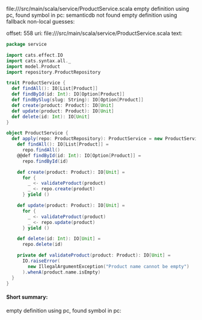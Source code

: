 file://<WORKSPACE>/src/main/scala/service/ProductService.scala
empty definition using pc, found symbol in pc: 
semanticdb not found
empty definition using fallback
non-local guesses:

offset: 558
uri: file://<WORKSPACE>/src/main/scala/service/ProductService.scala
text:
```scala
package service

import cats.effect.IO
import cats.syntax.all._
import model.Product
import repository.ProductRepository

trait ProductService {
  def findAll(): IO[List[Product]]
  def findById(id: Int): IO[Option[Product]]
  def findBySlug(slug: String): IO[Option[Product]]
  def create(product: Product): IO[Unit]
  def update(product: Product): IO[Unit]
  def delete(id: Int): IO[Unit]
}

object ProductService {
  def apply(repo: ProductRepository): ProductService = new ProductService {
    def findAll(): IO[List[Product]] =
      repo.findAll()
    @@def findById(id: Int): IO[Option[Product]] =
      repo.findById(id)

    def create(product: Product): IO[Unit] =
      for {
        _ <- validateProduct(product)
        _ <- repo.create(product)
      } yield ()

    def update(product: Product): IO[Unit] =
      for {
        _ <- validateProduct(product)
        _ <- repo.update(product)
      } yield ()

    def delete(id: Int): IO[Unit] =
      repo.delete(id)

    private def validateProduct(product: Product): IO[Unit] =
      IO.raiseError(
        new IllegalArgumentException("Product name cannot be empty")
      ).whenA(product.name.isEmpty)
  }
}

```


#### Short summary: 

empty definition using pc, found symbol in pc: 